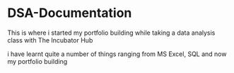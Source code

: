 # DSA-Documentation
This is where i started my portfolio building while taking a data analysis class with The Incubator Hub

i have learnt quite a number of things ranging from MS Excel, SQL and now my portfolio building

